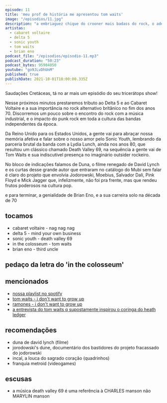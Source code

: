 ```yaml
---
episode: 11
title: 'meu prof de história me apresentou tom waits'
image: "/episodios/11.jpg"
description: "a embriaguez chique do crooner mais badass do rock, o adeus de uns dos pilares da música industrial moderna quase no mesmo dia que se despede uma das frontgirls mais subestimadas do punk rock, e o noise sempre avant-garde do nosso sonic youth da massa..."
artistas:
  - cabaret voltaire
  - delta 5
  - sonic youth
  - tom waits
  - brian eno
podcast_file: "/episodios/episodio-11.mp3"
podcast_duration: "50:23"
podcast_bytes: 95984050
youtube: "go9JLvDhUnM"
published: true
publishDate: 2021-10-01T10:00:00.335Z
---
```


Saudações Cretáceas, tá no ar mais um episódio do seu tricerátops show!

Nesse próximos minutos prestaremos tributo ao Delta 5 e ao Cabaret Voltaire e a sua importância no rock alternativo britânico no fim dos anos 70. Discorremos um pouco sobre o encontro do rock com a música industrial, e o impacto do punk rock em toda a cultura das bandas independentes da época.

Da Reino Unido para os Estados Unidos, a gente vai para abraçar nossa memória afetiva e falar sobre o nosso amor pelo Sonic Youth, lembrando da parceria brutal da banda com a Lydia Lunch, ainda nos anos 80, que resultou um clássico chamado Death Valley 69, na sequência a gente vai de Tom Waits e sua indiscutível presença no imaginário outsider rockeiro.

No bloco de indicações falamos de Duna, o filme renegado de David Lynch e os curtas desse grande autor que entraram no catálogo do Mubi sem falar é claro do projeto que envolvia Jodorowski, Moebius, Salvador Dali, Pink Floyd e Mick Jagger que, infelizmente, não foi pra frente, mas que rendeu frutos poderosos na cultura pop.  

e para terminar, a genialidade de Brian Eno, e a sua carreira solo na década de 70

## tocamos
* cabaret voltaire - nag nag nag
* delta 5 - mind your own business
* sonic youth - death valley 69
* in the colosseum - tom waits
* brian eno - third uncle

## pedaço da letra do 'in the colosseum'

## mencionados
* [nossa playlist no spotify](https://open.spotify.com/playlist/0UiztKuga6LmTAxWTsUQdw?si=fb96026bc1994d90)
* [tom waits - i don't want to grow up](https://www.youtube.com/watch?v=CWh4xHeFMIQ)
* [ramones - i don't want to grow up](https://www.youtube.com/watch?v=bH17fIsYirI)
* [a entrevista do tom waits q supostamente inspirou o coringa do heath ledger](https://www.youtube.com/watch?v=gCSc6E4yG9s)


## recomendações
* duna de david lynch (filme)
* jorodowski's dune, documentário dos bastidores do projeto fracassado do jodorowski
* incal, a louca do sagrado coração (quadrinhos)
* franquia metroid (videogames)

## escusas
* a música death valley 69 é uma referência à CHARLES manson não MARYLIN manson 
